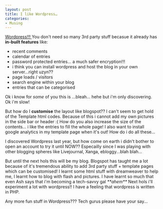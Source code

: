 ```yaml
---
layout: post
title: I like Wordpress…
categories:
- Musing
---
```



[Wordpress!!! ](http://wordpress.com/) You don't need so many 3rd party stuff becasue it already has **in-built features** like:

- recent comments
- calendar of entries
- password protected entries... a much safer encryption!!!
- i think you can install wordpress and host the blog in your own server...right uzyn??
- page loads / visitors
- search engine within your blog
- entries that can be categorised

Ok i know for _some_ of you this is ...bleah... hehe but i'm only discovering. Ok i'm slow!

But how do I **customise** the layout like blogspot?? I can't seem to get hold of the Template html codes. Because of this i cannot add my own pictures in the side bar or header :( How do you also increase the size of the contents... i like the entries to fill the whole page! I also want to install google analytics in my template page when it's out! How do i do all these...

I discovered Wordpress last year, but how come on earth i didn't bother to open an account to try it until NOW?? Especailly since I was playing with other blogging spheres like Livejournal, Xanga, ebloggy...blah blah...

But until the next hols this will be my blog. Blogspot has taught me a lot because of it's tremendous ability to add 3rd party stuff + template pages which can be customised! I learnt some html stuff with dreamweaver to help me, I learnt how to blog with flash and pictures. I have learnt so much that even Ash says that i'm becoming a tech-savvy gal _\*\*ahem\*\*_ Next hols i'll experiment a lot with wordpress!! I have a feeling that wordpress is written in PHP.

Any more fun stuff in Wordpress??? Tech gurus please have your say...
